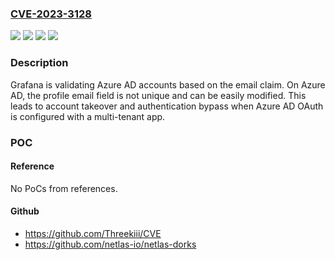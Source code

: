 ### [CVE-2023-3128](https://cve.mitre.org/cgi-bin/cvename.cgi?name=CVE-2023-3128)
![](https://img.shields.io/static/v1?label=Product&message=Grafana%20Enterprise&color=blue)
![](https://img.shields.io/static/v1?label=Product&message=Grafana&color=blue)
![](https://img.shields.io/static/v1?label=Version&message=9.5.0%3C%209.5.4%20&color=brighgreen)
![](https://img.shields.io/static/v1?label=Vulnerability&message=CWE-290&color=brighgreen)

### Description

Grafana is validating Azure AD accounts based on the email claim. On Azure AD, the profile email field is not unique and can be easily modified. This leads to account takeover and authentication bypass when Azure AD OAuth is configured with a multi-tenant app. 

### POC

#### Reference
No PoCs from references.

#### Github
- https://github.com/Threekiii/CVE
- https://github.com/netlas-io/netlas-dorks


